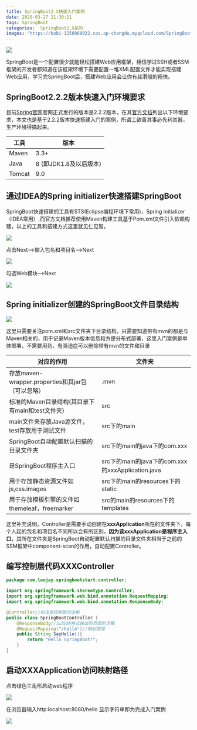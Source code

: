 ```yaml
---
title: SpringBoot2.X快速入门案例
date: 2020-03-27 21:30:21
tags: SpringBoot
categories:  SpringBoot2.X系列
images: "https://bobi-1258060032.cos.ap-chengdu.myqcloud.com/SpringBoot-Start/SpringBoot-start-index.jpg"
---
```


![](https://bobi-1258060032.cos.ap-chengdu.myqcloud.com/SpringBoot-Start/SpringBoot-start-index.jpg)

SpringBoot是一个配置很少就能轻松搭建Web应用框架，相信学过SSH或者SSM框架的开发者都知道在该框架环境下需要配置一堆XML配置文件才能实现搭建Web应用，学习完SpringBoot后，搭建Web应用会让你有丝滑般的畅快。

## SpringBoot2.2.2版本快速入门环境要求

目前[Spring官网](https://spring.io/projects/spring-boot/)官网正式发行的版本是2.2.2版本，在其[官方文档](https://docs.spring.io/spring-boot/docs/2.2.2.RELEASE/reference/html/getting-started.html#getting-started)列出以下环境要求，本文也是基于2.2.2版本快速搭建入门的案例，所谓工欲善其事必先利其器，生产环境得搞起来。

| 工具   | 版本                      |
| ------ | ------------------------- |
| Maven  | 3.3+                      |
| Java   | 8    (即JDK1.8及以后版本) |
| Tomcat | 9.0                       |

## 通过IDEA的Spring initializer快速搭建SpringBoot

SpringBoot快速搭建的工具有STS(Eclipse编程环境下常用)，Spring initializer（IDEA常用）,而官方文档推荐使用Maven构建工具基于Pom.xml文件引入依赖构建，以上的工具和搭建方式这里就见仁见智。

![](https://bobi-1258060032.cos.ap-chengdu.myqcloud.com/SpringBoot-Start/SpringBoot-start-1.png)

点击Next-->输入包名和项目名-->Next

![](https://bobi-1258060032.cos.ap-chengdu.myqcloud.com/SpringBoot-Start/SpringBoot-start-2.png)

勾选Web模块-->Next

![](https://bobi-1258060032.cos.ap-chengdu.myqcloud.com/SpringBoot-Start/SpringBoot-start-3.png)

## Spring initializer创建的SpringBoot文件目录结构

![](https://bobi-1258060032.cos.ap-chengdu.myqcloud.com/SpringBoot-Start/SpringBoot-start-4.png)

这里只需要关注pom.xml和src文件夹下目录结构，只需要知道带有mvn的都是与Maven相关的，用于记录Maven版本信息和方便分布式部署，这里入门案例是单体部署，不需要用到，有强迫症可以删除带有mvn的文件和目录

| 对应的作用                                        | 文件夹                                            |
| ------------------------------------------------- | ------------------------------------------------- |
| 存放maven-wrapper.properties和其jar包（可以忽略） | .mvn                                              |
| 标准的Maven目录结构(其目录下有main和test文件夹)   | src                                               |
| main文件夹存放Java源文件，test存放用于测试文件    | src下的main                                       |
| SpringBoot自动配置默认扫描的目录文件夹            | src下的main的java下的com.xxx                      |
| 是SpringBoot程序主入口                            | src下的main的java下的com.xxx的xxxApplication.java |
| 用于存放静态资源文件如js,css.images               | src下的main的resources下的static                  |
| 用于存放模板引擎的文件如themeleaf，freemarker     | src的main的resources下的templates                 |

这里补充说明，Controller是需要手动创建在**xxxApplication**所在的文件夹下，每个人起的包名和项目名不同所以会有所区别，**因为该xxxApplication是程序主入口**，其所在文件夹是SpringBoot自动配置默认扫描的目录文件夹相当于之前的SSM框架中component-scan的作用，自动配置Controller。

## 编写控制层代码XXXController

```java
package com.luojay.springbootstart.controller;

import org.springframework.stereotype.Controller;
import org.springframework.web.bind.annotation.RequestMapping;
import org.springframework.web.bind.annotation.ResponseBody;

@Controller//标注是控制层的注解
public class SpringBootController {
    @ResponseBody//以JSON格式输出到页面的注解
    @RequestMapping("/hello")//映射路径
    public String SayHello(){
        return "Hello SpringBoot!";
    }
}

```

## 启动XXXApplication访问映射路径

点击绿色三角形启动web程序

![](https://bobi-1258060032.cos.ap-chengdu.myqcloud.com/SpringBoot-Start/SpringBoot-start-5.png)

在浏览器输入http:localhost:8080/hello 显示字符串即为完成入门案例

![](https://bobi-1258060032.cos.ap-chengdu.myqcloud.com/SpringBoot-Start/SpringBoot-start-6.png)



